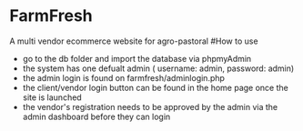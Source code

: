 # FarmFresh
A multi vendor ecommerce website for agro-pastoral 
#How to use
- go to the db folder and import the database via phpmyAdmin
- the system has one defualt admin ( username: admin, password: admin)
- the admin login is found on farmfresh/adminlogin.php
- the client/vendor login button can be found in the home page once the site is launched
- the vendor's registration needs to be approved by the admin via the admin dashboard before they can login
